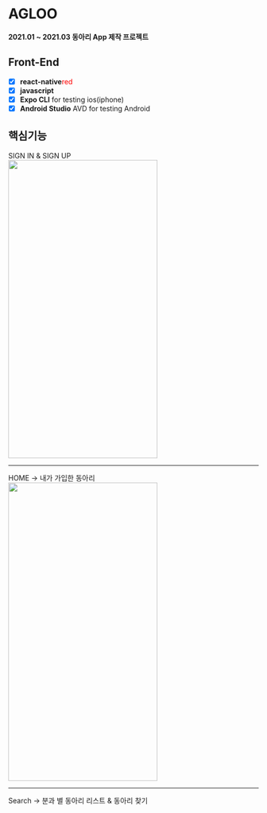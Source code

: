 # AGLOO
__2021.01 ~ 2021.03 동아리 App 제작 프로젝트__
## Front-End
- [x] __react-native__<span style="color:red">red</span>
- [x] __javascript__
- [x] __Expo CLI__ for testing ios(iphone)
- [x] __Android Studio__ AVD for testing Android 
  
## 핵심기능

SIGN IN & SIGN UP   
<img src="https://user-images.githubusercontent.com/77534983/110496386-c482f300-8138-11eb-97a7-48c1c0875698.gif" width="300" height="600" />

- - -
HOME -> 내가 가입한 동아리   
<img src="https://user-images.githubusercontent.com/77534983/110771603-07121000-829e-11eb-99a6-128c7f0d0034.gif" width="300" height="600" />

- - -
Search -> 분과 별 동아리 리스트 & 동아리 찾기





    

